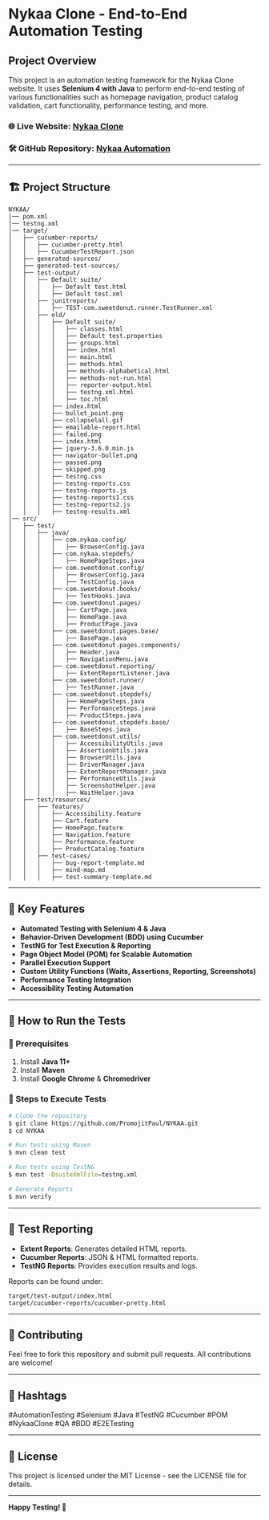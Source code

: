# Nykaa Clone - End-to-End Automation Testing

## Project Overview
This project is an automation testing framework for the Nykaa Clone website. It uses **Selenium 4 with Java** to perform end-to-end testing of various functionalities such as homepage navigation, product catalog validation, cart functionality, performance testing, and more.

### 🌐 Live Website: [Nykaa Clone](https://sweet-donut-1ca8e9.netlify.app/)
### 🛠️ GitHub Repository: [Nykaa Automation](https://github.com/PromojitPaul/NYKAA)

---

## 🏗️ Project Structure

```
NYKAA/
│── pom.xml
│── testng.xml
│── target/
│   ├── cucumber-reports/
│   │   ├── cucumber-pretty.html
│   │   ├── CucumberTestReport.json
│   ├── generated-sources/
│   ├── generated-test-sources/
│   ├── test-output/
│   │   ├── Default suite/
│   │   │   ├── Default test.html
│   │   │   ├── Default test.xml
│   │   ├── junitreports/
│   │   │   ├── TEST-com.sweetdonut.runner.TestRunner.xml
│   │   ├── old/
│   │   │   ├── Default suite/
│   │   │   │   ├── classes.html
│   │   │   │   ├── Default test.properties
│   │   │   │   ├── groups.html
│   │   │   │   ├── index.html
│   │   │   │   ├── main.html
│   │   │   │   ├── methods.html
│   │   │   │   ├── methods-alphabetical.html
│   │   │   │   ├── methods-not-run.html
│   │   │   │   ├── reporter-output.html
│   │   │   │   ├── testng.xml.html
│   │   │   │   ├── toc.html
│   │   │   ├── index.html
│   │   │   ├── bullet_point.png
│   │   │   ├── collapselall.gif
│   │   │   ├── emailable-report.html
│   │   │   ├── failed.png
│   │   │   ├── index.html
│   │   │   ├── jquery-3.6.0.min.js
│   │   │   ├── navigator-bullet.png
│   │   │   ├── passed.png
│   │   │   ├── skipped.png
│   │   │   ├── testng.css
│   │   │   ├── testng-reports.css
│   │   │   ├── testng-reports.js
│   │   │   ├── testng-reports1.css
│   │   │   ├── testng-reports2.js
│   │   │   ├── testng-results.xml
│── src/
│   ├── test/
│   │   ├── java/
│   │   │   ├── com.nykaa.config/
│   │   │   │   ├── BrowserConfig.java
│   │   │   ├── com.nykaa.stepdefs/
│   │   │   │   ├── HomePageSteps.java
│   │   │   ├── com.sweetdonut.config/
│   │   │   │   ├── BrowserConfig.java
│   │   │   │   ├── TestConfig.java
│   │   │   ├── com.sweetdonut.hooks/
│   │   │   │   ├── TestHooks.java
│   │   │   ├── com.sweetdonut.pages/
│   │   │   │   ├── CartPage.java
│   │   │   │   ├── HomePage.java
│   │   │   │   ├── ProductPage.java
│   │   │   ├── com.sweetdonut.pages.base/
│   │   │   │   ├── BasePage.java
│   │   │   ├── com.sweetdonut.pages.components/
│   │   │   │   ├── Header.java
│   │   │   │   ├── NavigationMenu.java
│   │   │   ├── com.sweetdonut.reporting/
│   │   │   │   ├── ExtentReportListener.java
│   │   │   ├── com.sweetdonut.runner/
│   │   │   │   ├── TestRunner.java
│   │   │   ├── com.sweetdonut.stepdefs/
│   │   │   │   ├── HomePageSteps.java
│   │   │   │   ├── PerformanceSteps.java
│   │   │   │   ├── ProductSteps.java
│   │   │   ├── com.sweetdonut.stepdefs.base/
│   │   │   │   ├── BaseSteps.java
│   │   │   ├── com.sweetdonut.utils/
│   │   │   │   ├── AccessibilityUtils.java
│   │   │   │   ├── AssertionUtils.java
│   │   │   │   ├── BrowserUtils.java
│   │   │   │   ├── DriverManager.java
│   │   │   │   ├── ExtentReportManager.java
│   │   │   │   ├── PerformanceUtils.java
│   │   │   │   ├── ScreenshotHelper.java
│   │   │   │   ├── WaitHelper.java
│   ├── test/resources/
│   │   ├── features/
│   │   │   ├── Accessibility.feature
│   │   │   ├── Cart.feature
│   │   │   ├── HomePage.feature
│   │   │   ├── Navigation.feature
│   │   │   ├── Performance.feature
│   │   │   ├── ProductCatalog.feature
│   │   ├── test-cases/
│   │   │   ├── bug-report-template.md
│   │   │   ├── mind-map.md
│   │   │   ├── test-summary-template.md

```

---

## 📌 Key Features
- **Automated Testing with Selenium 4 & Java**
- **Behavior-Driven Development (BDD) using Cucumber**
- **TestNG for Test Execution & Reporting**
- **Page Object Model (POM) for Scalable Automation**
- **Parallel Execution Support**
- **Custom Utility Functions (Waits, Assertions, Reporting, Screenshots)**
- **Performance Testing Integration**
- **Accessibility Testing Automation**

---

## 🚀 How to Run the Tests

### 🔹 Prerequisites
1. Install **Java 11+**
2. Install **Maven**
3. Install **Google Chrome** & **Chromedriver**

### 🔹 Steps to Execute Tests
```sh
# Clone the repository
$ git clone https://github.com/PromojitPaul/NYKAA.git
$ cd NYKAA

# Run tests using Maven
$ mvn clean test

# Run tests using TestNG
$ mvn test -DsuiteXmlFile=testng.xml

# Generate Reports
$ mvn verify
```

---

## 📜 Test Reporting
- **Extent Reports**: Generates detailed HTML reports.
- **Cucumber Reports**: JSON & HTML formatted reports.
- **TestNG Reports**: Provides execution results and logs.

Reports can be found under:
```
target/test-output/index.html
target/cucumber-reports/cucumber-pretty.html
```

---

## 🤝 Contributing
Feel free to fork this repository and submit pull requests. All contributions are welcome!

---

## 📌 Hashtags
#AutomationTesting #Selenium #Java #TestNG #Cucumber #POM #NykaaClone #QA #BDD #E2ETesting

---

## 📄 License
This project is licensed under the MIT License - see the LICENSE file for details.

---

**Happy Testing! 🚀**
